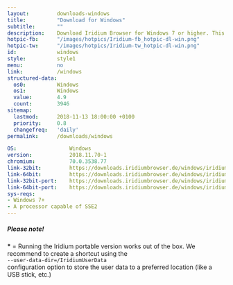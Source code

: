 ```yaml
---
layout: 		downloads-windows
title: 			"Download for Windows"
subtitle: 		""
description:	Download Iridium Browser for Windows 7 or higher. This Windows build is available in 32-bit or 64-bit version, as well as portable.
hotpic-fb:		"/images/hotpics/Iridium-fb_hotpic-dl-win.png"
hotpic-tw:		"/images/hotpics/Iridium-tw_hotpic-dl-win.png"
id:				windows
style:			style1
menu:			no
link:			/windows
structured-data:
  os0: 			Windows
  os1: 			Windows
  value: 		4.9
  count: 		3946
sitemap:
  lastmod:		2018-11-13 18:00:00 +0100
  priority:		0.8
  changefreq:	'daily'
permalink:		/downloads/windows

OS: 				Windows
version:			2018.11.70-1
chromium:			70.0.3538.77
link-32bit:			https://downloads.iridiumbrowser.de/windows/iridiumbrowser-latest-x86.msi
link-64bit:			https://downloads.iridiumbrowser.de/windows/iridiumbrowser-latest-x64.msi
link-32bit-port:	https://downloads.iridiumbrowser.de/windows/iridiumbrowser-latest-x86.zip
link-64bit-port:	https://downloads.iridiumbrowser.de/windows/iridiumbrowser-latest-x64.zip
sys-reqs:
- Windows 7+
- A processor capable of SSE2
---
```


##### Please note! #
__*__ = Running the Iridium portable version works out of the box. We recommend to create a shortcut using the    
```--user-data-dir=/IridiumUserData```    
configuration option to store the user data to a preferred location (like a USB stick, etc.)    